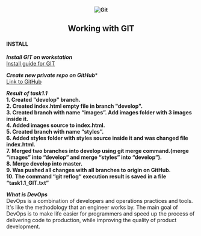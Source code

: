 <h4 align="center">
  <img alt="Git" src="https://habrastorage.org/r/w780/getpro/habr/post_images/55e/4c7/551/55e4c75510c933abb382390fbd9501c6.jpg">
</h4>


<h2 align="center"> Working with GIT </h2>

<h4 align="left"> INSTALL </h4>

***Install GIT on workstation*** <br>
<a href="https://git-scm.com/book/ru/v2/%D0%92%D0%B2%D0%B5%D0%B4%D0%B5%D0%BD%D0%B8%D0%B5-%D0%A3%D1%81%D1%82%D0%B0%D0%BD%D0%BE%D0%B2%D0%BA%D0%B0-Git"> Install guide for GIT </a> <br>

***Create new private repo on GitHub****<br>
<a href="https://github.com/">Link to GitHub</a><br>

***Result of task1.1***<br>
**1. Created "develop" branch.**<br>
**2. Created index.html empty file in branch "develop".** <br>
**3. Created branch with name “images”. Add images folder with 3 images inside it.** <br>
**4. Added images source to index.html.** <br>
**5. Created branch with name “styles”.** <br>
**6. Added styles folder with styles source inside it and was changed file index.html.** <br>
**7. Merged two branches into develop using git merge command.(merge “images” into “develop” and merge “styles” into “develop”).** <br>
**8. Merge develop into master.** <br>
**9. Was pushed all changes with all branches to origin on GitHub.** <br>
**10. The command “git reflog“ execution result is saved in a file “task1.1_GIT.txt”** <br> 

***What is DevOps*** <br>
DevOps is a combination of developers and operations practices and tools. It's like the methodology that an engineer works by. The main goal of DevOps is to make life easier for programmers and speed up the process of delivering code to production, while improving the quality of product development.
